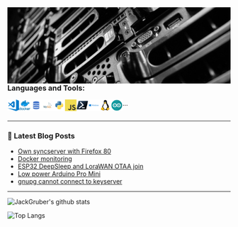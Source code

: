 <img align="left" src="https://raw.githubusercontent.com/JackGruber/JackGruber/master/hddrack.jpg" />

### Languages and Tools:

<img align="left" alt="Visual Studio Code" width="26px" src="https://raw.githubusercontent.com/github/explore/master/topics/visual-studio-code/visual-studio-code.png" />
<img align="left" alt="Docker" width="26px" src="https://raw.githubusercontent.com/github/explore/master/topics/docker/docker.png" />
<img align="left" alt="SQL" width="26px" src="https://raw.githubusercontent.com/github/explore/master/topics/sql/sql.png" />
<img align="left" alt="MySQL" width="26px" src="https://raw.githubusercontent.com/github/explore/master/topics/mysql/mysql.png" />
<img align="left" alt="Python" width="26px" src="https://raw.githubusercontent.com/github/explore/master/topics/python/python.png" />
<img align="left" alt="JavaScript" width="26px" src="https://raw.githubusercontent.com/github/explore/master/topics/javascript/javascript.png" />
<img align="left" alt="Powershell" width="26px" src="https://raw.githubusercontent.com/github/explore/master/topics/powershell/powershell.png" />
<img align="left" alt="Windows" width="26px" src="https://raw.githubusercontent.com/github/explore/master/topics/windows/windows.png" />
<img align="left" alt="Linux" width="26px" src="https://raw.githubusercontent.com/github/explore/master/topics/linux/linux.png" />
<img align="left" alt="Arduino" width="26px" src="https://raw.githubusercontent.com/github/explore/master/topics/arduino/arduino.png" />

... 
<br />
<br />

---

### 📕 Latest Blog Posts
<!-- BLOG-POST-LIST:START -->
- [Own syncserver with Firefox 80](https://jackgruber.github.io/2020-08-29-own-syncserver-with-firefox-80/)
- [Docker monitoring](https://jackgruber.github.io/2020-08-15-Docker-monitoring-with-Grafana/)
- [ESP32 DeepSleep and LoraWAN OTAA join](https://jackgruber.github.io/2020-04-13-ESP32-DeepSleep-and-LoraWAN-OTAA-join/)
- [Low power Arduino Pro Mini](https://jackgruber.github.io/2019-12-27-Low-power-Arduino-Pro-Mini/)
- [gnupg cannot connect to keyserver](https://jackgruber.github.io/2019-06-07-gnupg-cannot-connect-to-keyserver/)
<!-- BLOG-POST-LIST:END -->

---

![JackGruber's github stats](https://github-readme-stats.vercel.app/api?username=JackGruber&show_icons=true&hide_border=true)

![Top Langs](https://github-readme-stats.vercel.app/api/top-langs/?username=JackGruber&layout=compact&hide_border=true)

[website]: https://jackgruber.github.io
[instagram]: https://www.instagram.com/gruberjack
[linkedin]: https://linkedin.com/in/gruberalexander
[xing]: https://www.xing.com/profile/Alexander_Gruber19
[twitter]: https://twitter.com/gruberjack